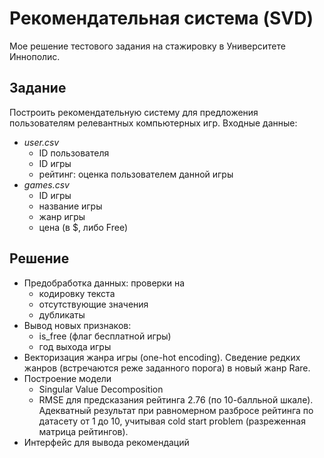 # Рекомендательная система (SVD)

Мое решение тестового задания на стажировку в Университете Иннополис.

## Задание
Построить рекомендательную систему для предложения пользователям релевантных компьютерных игр. Входные данные:
- *user.csv*
  - ID пользователя
  - ID игры
  - рейтинг: оценка пользователем данной игры
- *games.csv*
  - ID игры
  - название игры
  - жанр игры
  - цена (в $, либо Free)

## Решение

- Предобработка данных: проверки на
  - кодировку текста
  - отсутствующие значения
  - дубликаты
- Вывод новых признаков:
  - is_free (флаг бесплатной игры)
  - год выхода игры
- Векторизация жанра игры (one-hot encoding). Сведение редких жанров (встречаются реже заданного порога) в новый жанр Rare.
- Построение модели
  - Singular Value Decomposition
  - RMSE для предсказания рейтинга 2.76 (по 10-балльной шкале). Адекватный результат при равномерном разбросе рейтинга по датасету от 1 до 10, учитывая cold start problem (разреженная матрица рейтингов).
- Интерфейс для вывода рекомендаций
